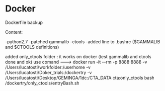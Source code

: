 # Docker
Dockerfile backup

Content:

-python2.7
-patched gammalib
-ctools
-added line to .bashrc ($GAMMALIB and $CTOOLS definitions) 


added only_ctools folder : it works on docker (test gammalib and ctools done and ok) use comand ---> 
docker run -it --rm -p 8888:8888 -v /Users/lucatosti/workfolder:/userhome -v /Users/lucatosti/Doker_trials:/dockertry -v /Users/lucatosti/Desktop/GEMINGA/1dc:/CTA_DATA cta:only_ctools bash /dockertry/only_ctools/entryBash.sh

